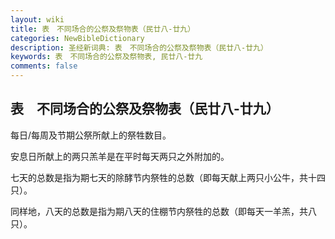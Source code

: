 ```yaml
---
layout: wiki
title: 表　不同场合的公祭及祭物表（民廿八-廿九）
categories: NewBibleDictionary
description: 圣经新词典: 表　不同场合的公祭及祭物表（民廿八-廿九）
keywords: 表　不同场合的公祭及祭物表, 民廿八-廿九
comments: false
---
```


## 表　不同场合的公祭及祭物表（民廿八-廿九）







每日/每周及节期公祭所献上的祭牲数目。

安息日所献上的两只羔羊是在平时每天两只之外附加的。

七天的总数是指为期七天的除酵节内祭牲的总数（即每天献上两只小公牛，共十四只）。

同样地，八天的总数是指为期八天的住棚节内祭牲的总数（即每天一羊羔，共八只）。














